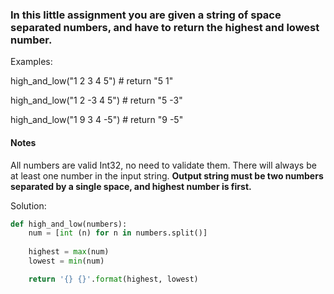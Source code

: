 ### In this little assignment you are given a string of **space separated numbers**, and have to return the highest and lowest number.

Examples:

high_and_low("1 2 3 4 5")  # return "5 1"

high_and_low("1 2 -3 4 5") # return "5 -3"

high_and_low("1 9 3 4 -5") # return "9 -5"


#### Notes
All numbers are valid Int32, no need to validate them.
There will always be at least one number in the input string.
**Output string must be two numbers separated by a single space, and highest number is first.**


Solution: 

```python
def high_and_low(numbers):
    num = [int (n) for n in numbers.split()]
        
    highest = max(num)
    lowest = min(num)

    return '{} {}'.format(highest, lowest)

```

